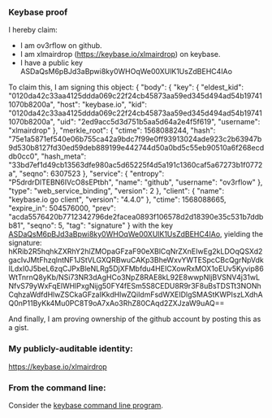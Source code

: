 ### Keybase proof

I hereby claim:

  * I am ov3rflow on github.
  * I am xlmairdrop (https://keybase.io/xlmairdrop) on keybase.
  * I have a public key ASDaQsM6pBJd3aBpwi8ky0WHOqWe00XUlK1UsZdBEHC4IAo

To claim this, I am signing this object:
{
  "body": {
    "key": {
      "eldest_kid": "0120da42c33aa4125ddda069c22f24cb45873aa59ed345d494ad54b197411070b8200a",
      "host": "keybase.io",
      "kid": "0120da42c33aa4125ddda069c22f24cb45873aa59ed345d494ad54b197411070b8200a",
      "uid": "2ed9acc5d3d751b5aa5d64a2e4f5f619",
      "username": "xlmairdrop"
    },
    "merkle_root": {
      "ctime": 1568088244,
      "hash": "75e1a5871ef540e06b755ca42a9bdc7f99e0ff93913024ade923c2b63947b9d530b8127fd30ed59deb889199e442744d50a0bd5c55eb90510a6f268ecddb0cc0",
      "hash_meta": "33bd7ef1d49cb13563dfe980ac5d65225f4d5a191c1360caf5a67273b1f0772a",
      "seqno": 6307523
    },
    "service": {
      "entropy": "P5drdrDlTEBN6IVcO8sEPtbh",
      "name": "github",
      "username": "ov3rflow"
    },
    "type": "web_service_binding",
    "version": 2
  },
  "client": {
    "name": "keybase.io go client",
    "version": "4.4.0"
  },
  "ctime": 1568088665,
  "expire_in": 504576000,
  "prev": "acda5576420b7712342796de2facea0893f106578d2d18390e35c531b7ddbb81",
  "seqno": 5,
  "tag": "signature"
}
with the key [ASDaQsM6pBJd3aBpwi8ky0WHOqWe00XUlK1UsZdBEHC4IAo](https://keybase.io/xlmairdrop), yielding the signature:
hKRib2R5hqhkZXRhY2hlZMOpaGFzaF90eXBlCqNrZXnEIwEg2kLDOqQSXd2gacIvJMtFhzqlntNF1JStVLGXQRBwuCAKp3BheWxvYWTESpcCBcQgrNpVdkILdxI0J5beL6zqCJPxBleNLRg5DjXFMbfdu4HEICXowRxMOX1oEUv5Kyvip86WtTnrnQ8yKb/NSi73NR3dAgHCo3NpZ8RAE8kL92E8wwpNljBVSNV4j31wLNfvS79yWxFqElWHlPxgNijg50FY4fESm5S8CEDU8R9r3F8uBsTDSTt3NONhCqhzaWdfdHlwZSCkaGFzaIKkdHlwZQildmFsdWXEIDlgSMAStKWPIszLXdhAQ0nP11ByKk4Mu0PC8T9oA7xAo3RhZ80CAqd2ZXJzaW9uAQ==

And finally, I am proving ownership of the github account by posting this as a gist.

### My publicly-auditable identity:

https://keybase.io/xlmairdrop

### From the command line:

Consider the [keybase command line program](https://keybase.io/download).
